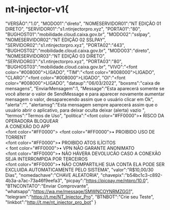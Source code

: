 # nt-injector-v1{
"VERSÃO":"1.0",
"MODO01":"direto",
"NOMESERVIDOR01":"NT EDIÇÃO 01 DIRETO",
"SERVIDOR01":"s1.ntinjectorpro.xyz",
"PORTA01":"80",
"BUGHOST01":"mobilidade.cloud.caixa.gov.br",
"MODO02":"sslpay",
"NOMESERVIDOR02":"NT EDIÇÃO 02 SSLPAY",
"SERVIDOR02":"s1.ntinjectorpro.xyz",
"PORTA02":"443",
"BUGHOST02":"mobilidade.cloud.caixa.gov.br",
"MODO03":"direto",
"NOMESERVIDOR03":"NT EDIÇÃO 03 DIRETO",
"SERVIDOR03":"s1.ntinjectorpro.xyz",
"PORTA03":"80",
"BUGHOST03":"mobilidade.cloud.caixa.gov.br",
"VIVO":"</font><font color=\"#008000\">LIGADO</font>",
"TIM":"</font><font color=\"#008000\">LIGADO</font>",
"CLARO":"</font><font color=\"#008000\">LIGADO</font>",
"OI":"</font><font color=\"#008000\">LIGADO</font>",
"dataup":"06/03/2022",
"boxsms":"caixa de mensagens",
"EnviarMensagem":1,
"Message":"Esta aparecerá somente se você alterar o valor de SendMessage e para aparecer novamente aumentar mensagem o valor, desaparecendo assim que o usuário clicar em Ok",
"alerta":"",
"alertamsg":"Esta mensagem sempre aparecerá assim que o usuário abrir o aplicativo, para deixar oculta deixar (alerta) vazio ",
"termos":"Termos de Uso",
"politica":"</font><font color=\"#FF0000\">• RISCO DA OPERADORA BLOQUEAR<br> A CONEXÃO DO APP<br></font><font color=\"#FF0000\"> </font><font color=\"#FF0000\">• PROIBIDO USO DE TORRENT<br></font><font color=\"#FF0000\">• PROIBIDO ATOS ILÍCITOS<br></font>< font color=\"#FF0000\">• VPN NÃO GARANTE ANONIMATO<br></font><font color=\"#FF0000\">• NÃO HÁVERA DEVOLUCÃO CASO A CONEXÃO SEJA INTERROMPIDA POR TERCEIROS</font><br ></font><font color=\"#FF0000\">• NÃO COMPARTILHE SUA CONTA ELA PODE SER EXCLUIDA AUTOMATICAMENTE PELO SISTEMA",
"valor":"R$10,00/30 Dias",
"nomedachave":"CHAVE ALEATORIA",
"chavepix":"b54bc1c3-c892-4b3a-a7ac-73a46f9eefa3",
"picpay":"https://picpay.me/ntpro/10.0",
"BTNCONTATO":"Enviar Comprovante",
"whatsapp":"https://wa.me/message/SMWNCOYNRMZGG1",
"telegram":"https://t.me/NT_Injector_Pro",
"BTNBOT":"Crie seu Teste",
"linkbot":"http://t.me/nt_injector_pro_bot"
}
